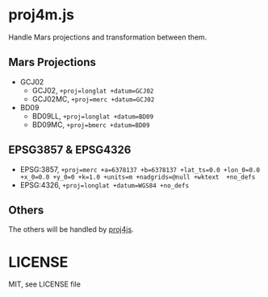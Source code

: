 
# proj4m.js

Handle Mars projections and transformation between them.

## Mars Projections
- GCJ02
    - GCJ02, `+proj=longlat +datum=GCJ02`
    - GCJ02MC, `+proj=merc +datum=GCJ02`
- BD09
    - BD09LL, `+proj=longlat +datum=BD09`
    - BD09MC, `+proj=bmerc +datum=BD09`

## EPSG3857 & EPSG4326
  - EPSG:3857, `+proj=merc +a=6378137 +b=6378137 +lat_ts=0.0 +lon_0=0.0 +x_0=0.0 +y_0=0 +k=1.0 +units=m +nadgrids=@null +wktext  +no_defs`
  - EPSG:4326, `+proj=longlat +datum=WGS84 +no_defs`

## Others
The others will be handled by [proj4js](https://github.com/proj4js/proj4js).

# LICENSE
MIT, see LICENSE file
